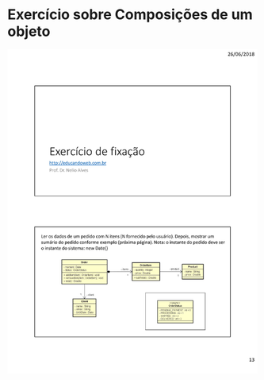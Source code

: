 # Exercício sobre Composições de um objeto

![UML]( https://github.com/HenriqueLimaAlves/EstudoEmJava/blob/master/Composi%C3%A7%C3%A3o/Composi%C3%A7%C3%A3oEX01/UML-1.jpg)
